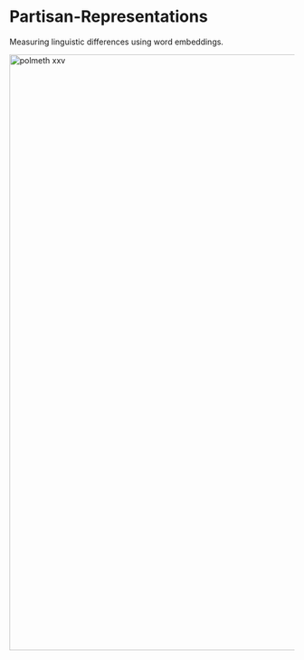 # Partisan-Representations
Measuring linguistic differences using word embeddings.

<img width="1053" alt="polmeth xxv" src="https://user-images.githubusercontent.com/6556873/42886697-39de9a98-8a72-11e8-9f79-f0ed6ef18e87.png">

